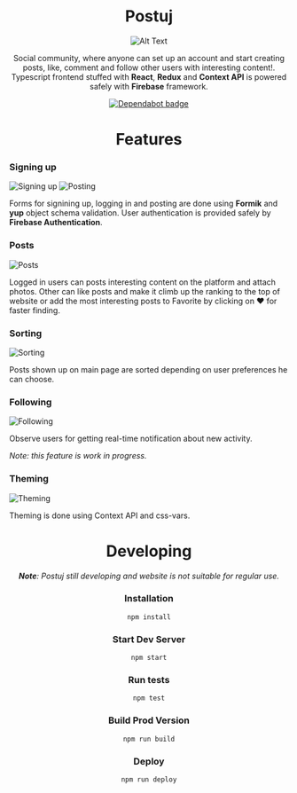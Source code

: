 <div align="center">
  <h1>Postuj</h1>

![Alt Text](https://i.imgur.com/ioBWyOp.gif)


Social community, where anyone can set up an account and start creating posts, like, comment and follow other users with interesting content!. Typescript frontend stuffed with **React**, **Redux** and **Context API** is powered safely with **Firebase** framework.

[![Dependabot badge](https://flat.badgen.net/dependabot/wbkd/webpack-starter?icon=dependabot)](https://dependabot.com/)

</div>
<div align="center">
  <h1>Features</h1>

</div>

### Signing up

![Signing up](https://i.imgur.com/eykeQlC.png)
![Posting](https://i.imgur.com/Wy0elEX.png)

Forms for signining up, logging in and posting are done using **Formik** and **yup** object schema validation. User authentication is provided safely by **Firebase Authentication**.

### Posts

![Posts](https://i.imgur.com/Mq692os.png)

Logged in users can posts interesting content on the platform and attach photos. Other can like posts and make it climb up the ranking to the top of website or add the most interesting posts to Favorite by clicking on ❤ for faster finding. 


### Sorting

![Sorting](https://i.imgur.com/5WLicRN.png)

Posts shown up on main page are sorted depending on user preferences he can choose.

### Following

![Following](https://i.imgur.com/TQqXap5.png)

Observe users for getting real-time notification about new activity.

*Note: this feature is work in progress.*

### Theming

![Theming](https://i.imgur.com/lc8tsdH.png)

Theming is done using Context API and css-vars.


<div align="center">
  <h1>Developing</h1>

***Note**: Postuj still developing and website is not suitable for regular use.*

### Installation

```
npm install
```

### Start Dev Server

```
npm start
```

### Run tests

```
npm test
```

### Build Prod Version

```
npm run build
```

### Deploy

```
npm run deploy
```

</div>